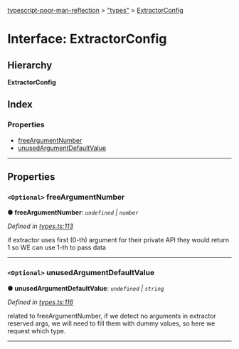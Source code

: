 [typescript-poor-man-reflection](../README.md) > ["types"](../modules/_types_.md) > [ExtractorConfig](../interfaces/_types_.extractorconfig.md)

# Interface: ExtractorConfig

## Hierarchy

**ExtractorConfig**

## Index

### Properties

* [freeArgumentNumber](_types_.extractorconfig.md#freeargumentnumber)
* [unusedArgumentDefaultValue](_types_.extractorconfig.md#unusedargumentdefaultvalue)

---

## Properties

<a id="freeargumentnumber"></a>

### `<Optional>` freeArgumentNumber

**● freeArgumentNumber**: *`undefined` \| `number`*

*Defined in [types.ts:113](https://github.com/cancerberoSgx/typescript-poor-man-reflection/blob/2245c2e/src/types.ts#L113)*

if extractor uses first (0-th) argument for their private API they would return 1 so WE can use 1-th to pass data

___
<a id="unusedargumentdefaultvalue"></a>

### `<Optional>` unusedArgumentDefaultValue

**● unusedArgumentDefaultValue**: *`undefined` \| `string`*

*Defined in [types.ts:116](https://github.com/cancerberoSgx/typescript-poor-man-reflection/blob/2245c2e/src/types.ts#L116)*

related to freeArgumentNumber, if we detect no arguments in extractor reserved args, we will need to fill them with dummy values, so here we request which type.

___


